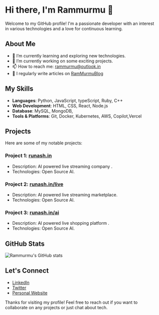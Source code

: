# Hi there, I'm Rammurmu 👋

Welcome to my GitHub profile! I'm a passionate developer with an interest in various technologies and a love for continuous learning.

## About Me

- 🌱 I’m currently learning and exploring new technologies.
- 💼 I’m currently working on some exciting projects.
- 📫 How to reach me: [rammurmu@outlook.in](mailto:email@runash.in)
- 📝 I regularly write articles on [RamMurmuBlog](https://runash.in/blog)

## My Skills

- **Languages**: Python, JavaScript, typeScript, Ruby, C++
- **Web Development**: HTML, CSS, React, Node.js
- **Database**: MySQL, MongoDB,
- **Tools & Platforms**: Git, Docker, Kubernetes, AWS, Copilot,Vercel 

## Projects

Here are some of my notable projects:

### Project 1: [runash.in](https://github.com/rammurmu/ai)
- Description: AI powered live streaming company .
- Technologies: Open Source AI.

### Project 2: [runash.in/live](https://github.com/rammurmu/live-buy)
- Description: AI powered live streaming marketplace.
- Technologies: Open Source AI.

### Project 3: [runash.in/ai](https://github.com/rammurmu/live-sell)
- Description: AI powered live shopping platform .
- Technologies: Open Source AI.

## GitHub Stats

![Rammurmu's GitHub stats](https://github-readme-stats.vercel.app/api?username=rammurmu&show_icons=true&theme=radical)

## Let's Connect

- [LinkedIn](https://linkedin.com/in/rammurmu)
- [Twitter](https://twitter.com/rammurmuu)
- [Personal Website](https://github.com/rammurmu)

Thanks for visiting my profile! Feel free to reach out if you want to collaborate on any projects or just chat about tech.
